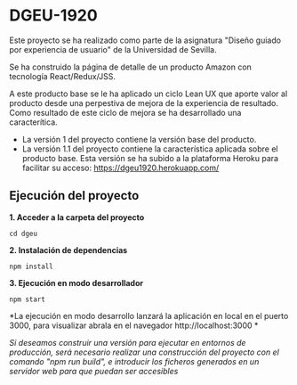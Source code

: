 # DGEU-1920

Este proyecto se ha realizado como parte de la asignatura "Diseño guiado por experiencia de usuario" de la Universidad de Sevilla.

Se ha construido la página de detalle de un producto Amazon con tecnología React/Redux/JSS.

A este producto base se le ha aplicado un ciclo Lean UX que aporte valor al producto desde una perpestiva de mejora de la experiencia de resultado. Como resultado de este ciclo de mejora se ha desarrollado una caracterítica.

* La versión 1 del proyecto contiene la versión base del producto.
* La versión 1.1 del proyecto contiene la característica aplicada sobre el producto base. Esta versión se ha subido a la plataforma Heroku para facilitar su acceso: https://dgeu1920.herokuapp.com/

## Ejecución del proyecto

**1. Acceder a la carpeta del proyecto**

```cd dgeu```

**2. Instalación de dependencias**

```npm install```

**3. Ejecución en modo desarrollador**

```npm start```

*La ejecución en modo desarrollo lanzará la aplicación en local en el puerto 3000, para visualizar abrala en el navegador http://localhost:3000 *

*Si deseamos construir una versión para ejecutar en entornos de producción, será necesario realizar una construcción del proyecto con el comando "npm run build", e introducir los ficheros generados en un servidor web para que puedan ser accesibles*
